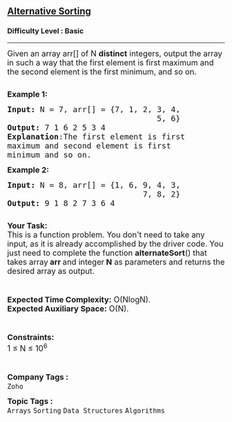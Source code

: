<h2><a href="https://www.geeksforgeeks.org/problems/alternative-sorting1311/1?page=2&category=Sorting&status=unsolved&sortBy=submissions">Alternative Sorting</a></h2><h3>Difficulty Level : Basic</h3><hr><div class="problems_problem_content__Xm_eO"><p><span style="font-size: 18px;">Given an array arr[] of N <strong>distinct</strong> integers, output the array in such a way that the first element is first maximum and the second element is the first minimum, and so on.</span><br>&nbsp;</p>
<p><span style="font-size: 18px;"><strong>Example 1:</strong></span></p>
<pre><span style="font-size: 18px;"><strong>Input: </strong>N = 7, arr[] = {7, 1, 2, 3, 4, 
                                5, 6}
<strong>Output:</strong> 7 1 6 2 5 3 4
<strong>Explanation</strong>:The first element is first 
maximum and second element is first 
minimum and so on.
</span></pre>
<p><span style="font-size: 18px;"><strong>Example 2:</strong></span></p>
<pre><span style="font-size: 18px;"><strong>Input: </strong>N = 8, arr[] = {1, 6, 9, 4, 3, 
                             7, 8, 2}
<strong>Output:</strong> 9 1 8 2 7 3 6 4</span></pre>
<p><br><span style="font-size: 18px;"><strong>Your Task:</strong><br>This is a function problem. You don't need to take any input, as it is already accomplished by the driver code. You just need to complete the function <strong>alternateSort</strong>() that takes array<strong> arr </strong>and integer<strong> N</strong> as parameters and returns the desired array as output.</span></p>
<p>&nbsp;</p>
<p><span style="font-size: 18px;"><strong>Expected Time Complexity:</strong> O(NlogN).<br><strong>Expected Auxiliary Space:</strong> O(N).</span></p>
<p>&nbsp;</p>
<p><span style="font-size: 18px;"><strong>Constraints:</strong><br>1 ≤ N ≤ 10<sup>6</sup></span></p>
<p>&nbsp;</p></div><p><span style=font-size:18px><strong>Company Tags : </strong><br><code>Zoho</code>&nbsp;<br><p><span style=font-size:18px><strong>Topic Tags : </strong><br><code>Arrays</code>&nbsp;<code>Sorting</code>&nbsp;<code>Data Structures</code>&nbsp;<code>Algorithms</code>&nbsp;
